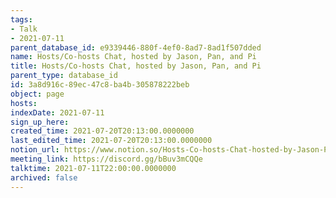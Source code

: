 ```yaml
---
tags:
- Talk
- 2021-07-11
parent_database_id: e9339446-880f-4ef0-8ad7-8ad1f507dded
name: Hosts/Co-hosts Chat, hosted by Jason, Pan, and Pi
title: Hosts/Co-hosts Chat, hosted by Jason, Pan, and Pi
parent_type: database_id
id: 3a8d916c-89ec-47c8-ba4b-305878222beb
object: page
hosts: 
indexDate: 2021-07-11
sign_up_here: 
created_time: 2021-07-20T20:13:00.0000000
last_edited_time: 2021-07-20T20:13:00.0000000
notion_url: https://www.notion.so/Hosts-Co-hosts-Chat-hosted-by-Jason-Pan-and-Pi-3a8d916c89ec47c8ba4b305878222beb
meeting_link: https://discord.gg/bBuv3mCQQe
talktime: 2021-07-11T22:00:00.0000000
archived: false
---
```





